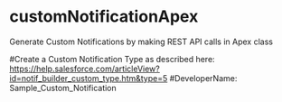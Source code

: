 # customNotificationApex
Generate Custom Notifications by making REST API calls in Apex class

#Create a Custom Notification Type as described here: https://help.salesforce.com/articleView?id=notif_builder_custom_type.htm&type=5
#DeveloperName: Sample_Custom_Notification